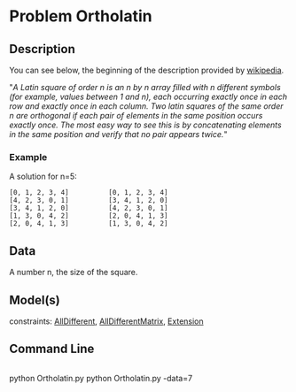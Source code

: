 # Problem Ortholatin
## Description
You can see below, the beginning of the description provided by  [wikipedia](https://en.wikipedia.org/wiki/Graeco-Latin_square).

"*A Latin square of order n is an n by n array filled with n different symbols (for example, values between 1 and n),
each occurring exactly once in each row and exactly once in each column.
Two latin squares of the same order n are orthogonal if each pair of elements in the same position occurs exactly once.
The most easy way to see this is by concatenating elements in the same position and verify that no pair appears twice.*"

### Example

A solution for n=5:
```
[0, 1, 2, 3, 4]          [0, 1, 2, 3, 4]
[4, 2, 3, 0, 1]          [3, 4, 1, 2, 0]
[3, 4, 1, 2, 0]          [4, 2, 3, 0, 1]
[1, 3, 0, 4, 2]          [2, 0, 4, 1, 3]
[2, 0, 4, 1, 3]          [1, 3, 0, 4, 2]
```

## Data
A number n, the size of the square.

## Model(s)
  constraints: [AllDifferent](http://pycsp.org/documentation/constraints/AllDifferent), [AllDifferentMatrix](http://pycsp.org/documentation/constraints/AllDifferentMatrix), [Extension](http://pycsp.org/documentation/constraints/Extension)



## Command Line


```shell
```
  python Ortholatin.py
  python Ortholatin.py -data=7
```
 ```
